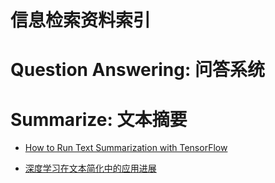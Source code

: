 # 信息检索资料索引

# Question Answering: 问答系统

# Summarize: 文本摘要

- [How to Run Text Summarization with TensorFlow](https://hackernoon.com/how-to-run-text-summarization-with-tensorflow-d4472587602d#.us0li6z09)

- [深度学习在文本简化中的应用进展](http://www.tuicool.com/articles/amA3AfR)
